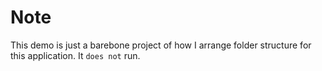 # Note

This demo is just a barebone project of how I arrange folder structure for this application. It `does not` run.
